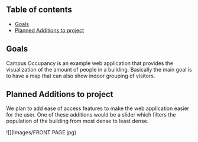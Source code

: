 ## Table of contents

* [Goals](#Goals)
* [Planned Additions to project](#Planned-Additions-to-project)

## Goals

Campus Occupancy is an example web application that provides the visualization of the amount of people in a building. Basically the main goal is to have a map that can also show indoor grouping of visitors. 

## Planned Additions to project

We plan to add ease of access features to make the web application easier for the user. One of these additions would be a slider which filters the population of the building from most dense to least dense. 

![](Images/FRONT PAGE.jpg)
